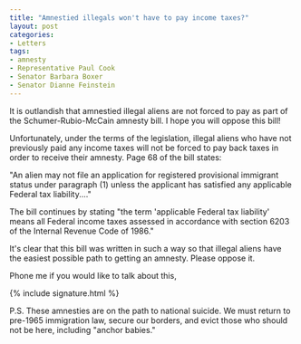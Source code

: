 ```yaml
---
title: "Amnestied illegals won't have to pay income taxes?"
layout: post
categories:
- Letters
tags:
- amnesty
- Representative Paul Cook
- Senator Barbara Boxer
- Senator Dianne Feinstein
---
```


It is outlandish that amnestied illegal aliens are not forced to pay as part of the Schumer-Rubio-McCain amnesty bill. I hope you will oppose this bill!

Unfortunately, under the terms of the legislation, illegal aliens who have not previously paid any income taxes will not be forced to pay back taxes in order to receive their amnesty. Page 68 of the bill states:

"An alien may not file an application for registered provisional immigrant status under paragraph (1) unless the applicant has satisfied any applicable Federal tax liability...."

The bill continues by stating "the term 'applicable Federal tax liability' means all Federal income taxes assessed in accordance with section 6203 of the Internal Revenue Code of 1986."

It's clear that this bill was written in such a way so that illegal aliens have the easiest possible path to getting an amnesty. Please oppose it.

Phone me if you would like to talk about this,

{% include signature.html %}

P.S. These amnesties are on the path to national suicide. We must return to pre-1965 immigration law, secure our borders, and evict those who should not be here, including "anchor babies."